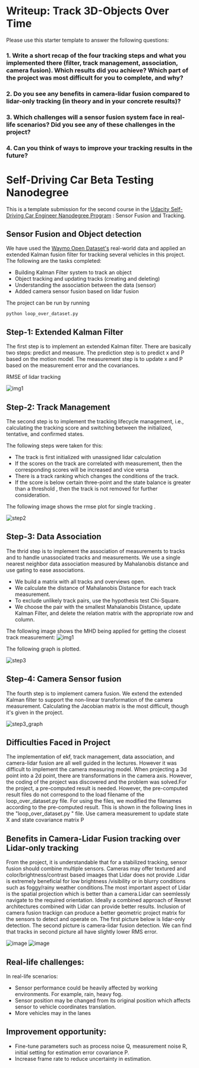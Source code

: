# Writeup: Track 3D-Objects Over Time

Please use this starter template to answer the following questions:

### 1. Write a short recap of the four tracking steps and what you implemented there (filter, track management, association, camera fusion). Which results did you achieve? Which part of the project was most difficult for you to complete, and why?


### 2. Do you see any benefits in camera-lidar fusion compared to lidar-only tracking (in theory and in your concrete results)? 


### 3. Which challenges will a sensor fusion system face in real-life scenarios? Did you see any of these challenges in the project?


### 4. Can you think of ways to improve your tracking results in the future?


# Self-Driving Car Beta Testing Nanodegree 

This is a template submission for the  second course in the  [Udacity Self-Driving Car Engineer Nanodegree Program](https://www.udacity.com/course/c-plus-plus-nanodegree--nd213) : Sensor Fusion and Tracking. 


## Sensor Fusion and Object detection

We have used the [Waymo Open Dataset's](https://console.cloud.google.com/storage/browser/waymo_open_dataset_v_1_2_0_individual_files) real-world data and applied an extended Kalman fusion filter for tracking several vehicles in this project. The following are the tasks completed:
- Building Kalman Filter system to track an object
- Object tracking and updating tracks (creating and deleting)
- Understanding the association between the data (sensor)
- Added camera sensor fusion based on lidar fusion 

The project can be run by running 

```
python loop_over_dataset.py
```

## Step-1: Extended Kalman Filter

The first step is to implement an extended Kalman filter. There are basically two steps: predict and measure. The prediction step is to predict x and P based on the motion model. The measurement step is to update x and P based on the measurement error and the covariances.

RMSE of lidar tracking

![img1](img/single_target_Tracking_rmse.png)


## Step-2: Track Management

The second step is to implement the tracking lifecycle management, i.e., calculating the tracking score and switching between the initialized, tentative, and confirmed states.

The following steps were taken for this:

- The track is first initialized with unassigned lidar calculation
- If the scores on the track are correlated with measurement, then the corresponding scores will be increased and vice versa
- There is a track ranking which changes the conditions of the track.
- If the score is below certain three-point and the state balance is greater than a threshold , then the track is not removed for further consideration.


The following image shows the rmse plot for single tracking .

![step2](img/13.png)


## Step-3: Data Association

The thrid step is to implement the association of measurements to tracks and to handle unassociated tracks and measurements. We use a single nearest neighbor data association measured by Mahalanobis distance and use gating to ease associations.

- We build  a matrix with all tracks and overviews open.
- We calculate the distance of Mahalanobis Distance for each track measurement.
- To exclude unlikely track pairs, use the hypothesis test Chi-Square.
- We choose the pair with the smallest Mahalanobis Distance, update Kalman Filter, and delete the relation matrix with the appropriate row and column.

The following image shows the MHD being applied for getting the closest track measurement:
![img1](images/closesttrack.png)

The following graph is plotted.

![step3](img/15.png)


## Step-4: Camera Sensor fusion

The fourth step is to implement camera fusion. We extend the extended Kalman filter to support the non-linear transformation of the camera measurement. Calculating the Jacobian matrix is the most difficult, though it's given in the project.


![step3_graph](img/15.png)

## Difficulties Faced in Project

The implementation of ekf, track management, data association, and camera-lidar fusion are all well guided in the lectures. However it was difficult to implement the camera measuring model. When projecting a 3d point into a 2d point, there are transformations in the camera axis. However, the coding of the project was discovered and the problem was solved.For the project, a pre-computed result is needed. However, the pre-computed result files do not correspond to the load filename of the loop_over_dataset.py file. For using the files, we  modified the filenames according to the pre-computed result. This is shown in the following lines in the "loop_over_dataset.py " file.
Use camera measurement to update state X and state covariance matrix P


## Benefits in Camera-Lidar Fusion tracking over Lidar-only tracking

From the project, it is understandable that for a stabilized tracking, sensor fusion should combine multiple sensors. Cameras may offer textured and color/brightness/contrast based imaages that Lidar does not provide .Lidar is extremely beneficial for low brightness /visibility or in blurry conditions such as foggy/rainy weather conditions.The most important aspect of Lidar is the spatial projection which is better than a camera.Lidar can seemlessly navigate to the required orientation. Ideally a combined approach of Resnet architectures combined with Lidar can provide better results. Inclusion of camera fusion trackign can produce a better geometric project matrix for the sensors to detect and operate on.
The first picture below is lidar-only detection. The second picture is camera-lidar fusion detection. We can find that tracks in second picture all have slightly lower RMS error.

![image](img/1.png)
![image](img/2.png)

## Real-life challenges:

In real-life scenarios:

* Sensor performance could be heavily affected by working environments. For example, rain, heavy fog.
* Sensor position may be changed from its original position which affects sensor to vehicle coordinates translation.
* More vehicles may in the lanes

## Improvement opportunity:
* Fine-tune parameters such as process noise Q, measurement noise R, initial setting for estimation error covariance P.
* Increase frame rate to reduce uncertainty in estimation.
